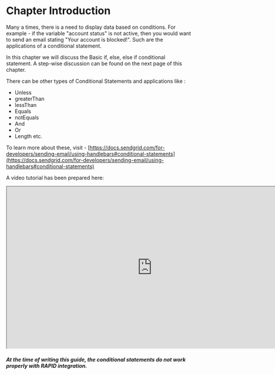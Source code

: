 # Chapter Introduction

Many a times, there is a need to display data based on conditions. For example - if the variable "account status" is not active, then you would want to send an email stating "Your account is blocked!". Such are the applications of a conditional statement.

In this chapter we will discuss the Basic if, else, else if conditional statement. A step-wise discussion can be found on the next page of this chapter.

  
There can be other types of Conditional Statements and applications like :

- Unless
- greaterThan
- lessThan
- Equals
- notEquals
- And
- Or
- Length etc.

To learn more about these, visit - [https://docs.sendgrid.com/for-developers/sending-email/using-handlebars#conditional-statements](https://docs.sendgrid.com/for-developers/sending-email/using-handlebars#conditional-statements)

A video tutorial has been prepared here:

<iframe allowfullscreen="allowfullscreen" height="440" src="https://www.youtube.com/embed/WOQBN1gnSsQ" width="789"></iframe>

##### **At the time of writing this guide, the conditional statements do not work properly with RAPID integration.**
